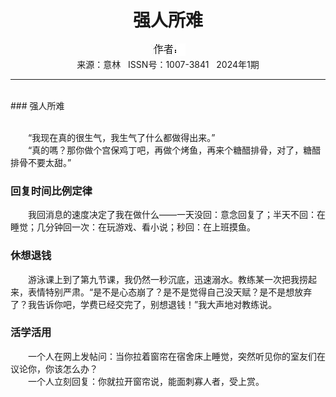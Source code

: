# <center>强人所难</center>

<div align=center><img src="https://raw.githubusercontent.com/leaguecn/magazines/main/img_authors/%25d7%25f7%25d5%25df%25a3%25ba.jpg"></div>

<center>来源：意林   ISSN号：1007-3841   2024年1期</center>

* * *

<br>### 强人所难

  
<br>　　“我现在真的很生气，我生气了什么都做得出来。”  
　　“真的嗎？那你做个宫保鸡丁吧，再做个烤鱼，再来个糖醋排骨，对了，糖醋排骨不要太甜。”

### 回复时间比例定律

  
　　我回消息的速度决定了我在做什么——一天没回：意念回复了；半天不回：在睡觉；几分钟回一次：在玩游戏、看小说；秒回：在上班摸鱼。

### 休想退钱

  
　　游泳课上到了第九节课，我仍然一秒沉底，迅速溺水。教练某一次把我捞起来，表情特别严肃。“是不是心态崩了？是不是觉得自己没天赋？是不是想放弃了？我告诉你吧，学费已经交完了，别想退钱！”我大声地对教练说。

### 活学活用

  
　　一个人在网上发帖问：当你拉着窗帘在宿舍床上睡觉，突然听见你的室友们在议论你，你该怎么办？  
　　一个人立刻回复：你就拉开窗帘说，能面刺寡人者，受上赏。
